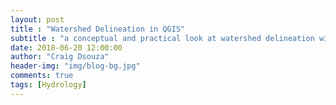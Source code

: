 ```yaml
---
layout: post
title : "Watershed Delineation in QGIS"
subtitle : "a conceptual and practical look at watershed delineation with FOSS software"
date: 2018-06-20 12:00:00
author: "Craig Dsouza"
header-img: "img/blog-bg.jpg"
comments: true
tags: [Hydrology]
---
```


